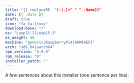 ```yaml
---
title: "{{ replaceRE  "[-|.]+" " " .Name}}"
date: {{ .Date }}
draft: true
icon: "fa fa-linux"
download-base: "/"
os: "Leap15.2|Leap15.3"
os_weight: 40
machine: "generic|RaspberryPi4|ARM64EFI"
arch: "x86_64|aarch64"
rpm_version: "4.0.9"
rpm_release: "0"
installer_patch: ""
---
```


A few sentences about this installer (one sentence per line).
